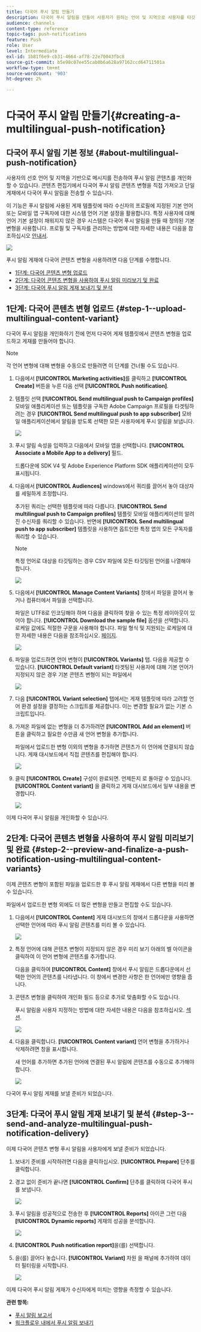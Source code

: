 ```yaml
---
title: 다국어 푸시 알림 만들기
description: 다국어 푸시 알림을 만들어 사용자가 원하는 언어 및 지역으로 사용자를 타깃팅할 수 있습니다.
audience: channels
content-type: reference
topic-tags: push-notifications
feature: Push
role: User
level: Intermediate
exl-id: 1b81f6e9-cb31-4664-af78-22e70043fbc8
source-git-commit: b5e98c07ee55cab0b6a628a97162ccd64711501a
workflow-type: tm+mt
source-wordcount: '903'
ht-degree: 2%

---
```


# 다국어 푸시 알림 만들기{#creating-a-multilingual-push-notification}

## 다국어 푸시 알림 기본 정보 {#about-multilingual-push-notification}

사용자의 선호 언어 및 지역을 기반으로 메시지를 전송하여 푸시 알림 콘텐츠를 개인화할 수 있습니다. 콘텐츠 편집기에서 다국어 푸시 알림 콘텐츠 변형을 직접 가져오고 단일 게재에서 다국어 푸시 알림을 전송할 수 있습니다.

이 기능은 푸시 알림에 사용된 게재 템플릿에 따라 수신자의 프로필에 지정된 기본 언어 또는 모바일 앱 구독자에 대한 시스템 언어 기본 설정을 활용합니다. 특정 사용자에 대해 언어 기본 설정이 채워지지 않은 경우 시스템은 다국어 푸시 알림을 만들 때 정의된 기본 변형을 사용합니다. 프로필 및 구독자를 관리하는 방법에 대한 자세한 내용은 다음을 참조하십시오 [안내서](../../audiences/using/get-started-profiles-and-audiences.md).

![](assets/multivariant_push_1.png)

푸시 알림 게재에 다국어 콘텐츠 변형을 사용하려면 다음 단계를 수행합니다.

* [1단계: 다국어 콘텐츠 변형 업로드](#step-1--upload-multilingual-content-variant)
* [2단계: 다국어 콘텐츠 변형을 사용하여 푸시 알림 미리보기 및 완료](#step-2--preview-and-finalize-a-push-notification-using-multilingual-content-variants)
* [3단계: 다국어 푸시 알림 게재 보내기 및 분석](#step-3--send-and-analyze-multilingual-push-notification-delivery)

## 1단계: 다국어 콘텐츠 변형 업로드 {#step-1--upload-multilingual-content-variant}

다국어 푸시 알림을 개인화하기 전에 먼저 다국어 게재 템플릿에서 콘텐츠 변형을 업로드하고 게재를 만들어야 합니다.

>[!NOTE]
>
>각 언어 변형에 대해 변형을 수동으로 만들려면 이 단계를 건너뛸 수도 있습니다.

1. 다음에서 **[!UICONTROL Marketing activities]**&#x200B;를 클릭하고 **[!UICONTROL Create]** 버튼을 누른 다음 선택 **[!UICONTROL Push notification]**.
1. 템플릿 선택 **[!UICONTROL Send multilingual push to Campaign profiles]** 모바일 애플리케이션 또는 템플릿을 구독한 Adobe Campaign 프로필을 타겟팅하려는 경우 **[!UICONTROL Send multilingual push to app subscriber]** 모바일 애플리케이션에서 알림을 받도록 선택한 모든 사용자에게 푸시 알림을 보냅니다.

   ![](assets/multivariant_push_2.png)

1. 푸시 알림 속성을 입력하고 다음에서 모바일 앱을 선택합니다. **[!UICONTROL Associate a Mobile App to a delivery]** 필드.

   드롭다운에 SDK V4 및 Adobe Experience Platform SDK 애플리케이션이 모두 표시됩니다.

1. 다음에서 **[!UICONTROL Audiences]** windows에서 쿼리를 끌어서 놓아 대상자를 세밀하게 조정합니다.

   추가된 쿼리는 선택한 템플릿에 따라 다릅니다. **[!UICONTROL Send multilingual push to Campaign profiles]** 템플릿 모바일 애플리케이션의 알려진 수신자를 쿼리할 수 있습니다. 반면에 **[!UICONTROL Send multilingual push to app subscriber]** 템플릿을 사용하면 옵트인한 특정 앱의 모든 구독자를 쿼리할 수 있습니다.
   >[!NOTE]
   >
   >특정 언어로 대상을 타깃팅하는 경우 CSV 파일에 모든 타깃팅된 언어를 나열해야 합니다.

   ![](assets/push_notif_audience.png)

1. 다음에서 **[!UICONTROL Manage Content Variants]** 창에서 파일을 끌어서 놓거나 컴퓨터에서 파일을 선택합니다.

   파일은 UTF8로 인코딩해야 하며 다음을 클릭하여 찾을 수 있는 특정 레이아웃이 있어야 합니다. **[!UICONTROL Download the sample file]** 옵션을 선택합니다. 로케일 값에도 적절한 구문을 사용해야 합니다. 파일 형식 및 지원되는 로케일에 대한 자세한 내용은 다음을 참조하십시오. [페이지](../../channels/using/generating-csv-multilingual-push.md).

   ![](assets/multivariant_push_4.png)

1. 파일을 업로드하면 언어 변형이 **[!UICONTROL Variants]** 탭. 다음을 제공할 수 있습니다. **[!UICONTROL Default variant]** 타겟팅된 사용자에 대해 기본 언어가 지정되지 않은 경우 기본 콘텐츠 변형이 되는 파일에서

   ![](assets/multivariant_push_5.png)

1. 다음 **[!UICONTROL Variant selection]** 탭에서는 게재 템플릿에 따라 고려할 언어 환경 설정을 결정하는 스크립트를 제공합니다. 이는 변경할 필요가 없는 기본 스크립트입니다.
1. 가져온 파일에 없는 변형을 더 추가하려면 **[!UICONTROL Add an element]** 버튼을 클릭하고 필요한 수만큼 새 언어 변형을 추가합니다.

   파일에서 업로드한 변형 이외의 변형을 추가하면 콘텐츠가 이 언어에 연결되지 않습니다. 게재 대시보드에서 직접 콘텐츠를 편집해야 합니다.

   ![](assets/multivariant_push_6.png)

1. 클릭 **[!UICONTROL Create]** 구성이 완료되면. 언제든지 로 돌아갈 수 있습니다. **[!UICONTROL Content variant]** 을 클릭하고 게재 대시보드에서 일부 내용을 변경합니다.

   ![](assets/multivariant_push_8.png)

이제 다국어 푸시 알림을 개인화할 수 있습니다.

## 2단계: 다국어 콘텐츠 변형을 사용하여 푸시 알림 미리보기 및 완료 {#step-2--preview-and-finalize-a-push-notification-using-multilingual-content-variants}

이제 콘텐츠 변형이 포함된 파일을 업로드한 후 푸시 알림 게재에서 다른 변형을 미리 볼 수 있습니다.

파일에서 업로드한 변형 외에도 더 많은 변형을 만들고 편집할 수도 있습니다.

1. 다음에서 **[!UICONTROL Content]** 게재 대시보드의 창에서 드롭다운을 사용하면 선택한 언어에 따라 푸시 알림 콘텐츠를 미리 볼 수 있습니다.

   ![](assets/multivariant_push_7.png)

1. 특정 언어에 대해 콘텐츠 변형이 지정되지 않은 경우 미리 보기 아래의 벨 아이콘을 클릭하여 이 언어 변형에 콘텐츠를 추가합니다.

   다음을 클릭하여 **[!UICONTROL Content]** 창에서 푸시 알림은 드롭다운에서 선택한 언어의 콘텐츠를 나타냅니다. 이 창에서 변경한 사항은 한 언어에만 영향을 줍니다.

1. 콘텐츠 변형을 클릭하여 개인화 필드 등으로 추가로 맞춤화할 수도 있습니다.

   푸시 알림을 사용자 지정하는 방법에 대한 자세한 내용은 다음을 참조하십시오. [섹션](../../channels/using/customizing-a-push-notification.md).

   ![](assets/multivariant_push_9.png)

1. 다음을 클릭합니다. **[!UICONTROL Content variant]** 언어 변형을 추가하거나 삭제하려면 창을 표시합니다.

   새 언어를 추가하면 추가된 언어에 연결된 푸시 알림에 콘텐츠를 수동으로 추가해야 합니다.

   ![](assets/multivariant_push_10.png)

다국어 푸시 알림 게재를 보낼 준비가 되었습니다.

## 3단계: 다국어 푸시 알림 게재 보내기 및 분석 {#step-3--send-and-analyze-multilingual-push-notification-delivery}

이제 다국어 콘텐츠 변형 푸시 알림을 사용자에게 보낼 준비가 되었습니다.

1. 보내기 준비를 시작하려면 다음을 클릭하십시오. **[!UICONTROL Prepare]** 단추를 클릭합니다.
1. 경고 없이 준비가 끝나면 **[!UICONTROL Confirm]** 단추를 클릭하여 다국어 푸시를 보냅니다.

   ![](assets/multivariant_push_12.png)

1. 푸시 알림을 성공적으로 전송한 후 **[!UICONTROL Reports]** 아이콘 그런 다음 **[!UICONTROL Dynamic reports]** 게재의 성공을 분석합니다.

   ![](assets/multivariant_push_13.png)

1. **[!UICONTROL Push notification report]**&#x200B;을(를) 선택합니다.
1. 을(를) 끌어다 놓습니다. **[!UICONTROL Variant]** 차원 을 패널에 추가하여 데이터 필터링을 시작합니다.

   ![](assets/multivariant_push_11.png)

이제 다국어 푸시 알림 게재가 수신자에게 미치는 영향을 측정할 수 있습니다.

**관련 항목:**

* [푸시 알림 보고서](../../reporting/using/push-notification-report.md)
* [워크플로우 내에서 푸시 알림 보내기](../../automating/using/push-notification-delivery.md)
